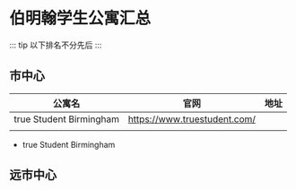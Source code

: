 # 伯明翰学生公寓汇总

::: tip
以下排名不分先后
:::

## 市中心

| 公寓名      | 官网      |地址      |
|----|----|----|
|true Student Birmingham |https://www.truestudent.com/|      |
|      |      |      |
* true Student Birmingham


## 远市中心